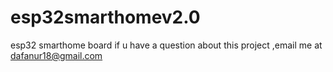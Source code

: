 # esp32smarthomev2.0
esp32 smarthome board
if u have a question about this project ,email me at dafanur18@gmail.com

